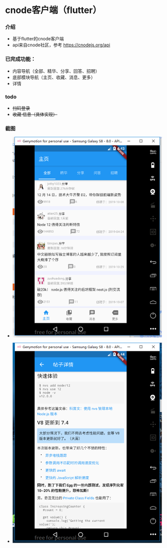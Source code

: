 # cnode客户端（flutter）

### 介绍

- 基于flutter的cnode客户端
- api来自cnode社区，参考 https://cnodejs.org/api

### 已完成功能：

- 内容导航（全部、精华、分享、回答、招聘）
- 底部模块导航（主页、收藏、消息、更多）
- 详情

### todo
- ~~扫码登录~~
- ~~收藏 信息（具体实现）~~

### 截图

- ![列表页面](info/1.png "列表页面")

- ![页面内容详情](info/2.png "页面内容详情")